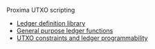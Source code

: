 Proxima UTXO scripting
- [Ledger definition library](ledgerdocs/library.md)
- [General purpose ledger functions](ledgerdocs/general-def.md)
- [UTXO constraints and ledger programmability](ledgerdocs/constraints.md)
